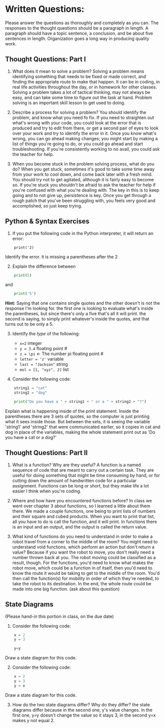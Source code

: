 # Written Questions:

Please answer the questions as thoroughly and completely as you can. The responses to the thought questions should be a paragraph in length. A paragraph should have a topic sentence, a conclusion, and be about five sentences in length. Organization goes a long way in producing quality work.

## Thought Questions: Part I
1. What does it mean to solve a problem?
Solving a problem means identifying something that needs to be fixed or made correct, and finding the appropriate route to make that happen. It can be in coding, in real life activities throughout the day, or in homework for other classes. Solving a problem takes a lot of tactical thinking, may not always be easy, and can take some time to figure out the task at hand. Problem solving is an important skill lesson to get used to doing.

2. Describe a process for solving a problem?
You should identify the problem, and know what you need fo fix. If you need to straighten out what's wrong with your code, you could look at the error that is produced and try to edit from there, or get a second pair of eyes to look over your work and try to identify the error in it. Once you know what's wrong, you can go ahead making changes; you might start by making a list of things you're going to do, or you could go ahead and start troubleshooting. If you're consistently working to no avail, you could ask the teacher for help.

3. When you become stuck in the problem solving process, what do you do?
When you get stuck, sometimes it's good to take some time away from your work to cool down, and come back later with a fresh mind. You should try not to get agitated, although it is fairly easy to become so. If you're stuck you shouldn't be afraid to ask the teacher for help if you're confused with what you're dealing with. The key in this is to keep going and to not give up, persistence is key. Once you get through a rough patch that you've been struggling with, you feels very good and accomplished, so just keep trying.

## Python & Syntax Exercises
1. If you put the following code in the Python interpreter, it will return an error:
```
    print('2)
```
Identify the error.
it is missing a parentheses after the 2


2. Explain the difference between
```Python
    print(5)
```
and
```Python
    print('5')
```
**Hint:** Saying that one contains single quotes and the other doesn't is not the response I'm looking for.
the first one is looking to evaluate what's inside the parentheses, but since there's only a five that's all it will print. the second is saying, to simply print whatever's inside the quotes, and that turns out to be only a 5.

3. Identify the *type* of the following:
    * ```x=2``` integer
    * ```y = 3.4``` floating point #
    * ```z = \pi``` <- The number pi floating point #
    * ```letter = 'z'``` variable
    * ```last = "Jackson"``` string
    * ```mol = [1, "xyz", 2]``` list

4. Consider the following code:
```Python
    string1 = "cat"
    string2 = "dog"

    print("Do you have a " + string1 + " or a " + string2 + "?")
```
Explain what is happening inside of the print statement.
Inside the parentheses there are 3 sets of quotes, so the computer is just printing what it sees inside those. But between the sets, it is seeing the variable 'string1' and 'string2' that were communicated earlier, so it copies in cat and dog in place of the variables, making the whole statement print out as 'Do you have a cat or a dog?'



## Thought Questions: Part II
1. What is a function? Why are they useful?
A function is a named sequence of code that are meant to carry out a certain task. They are useful for doing something that might be time consuming by hand, or for cutting down the amount of handwritten code for a particular assignment. Functions can be long or short, but they make life a lot easier I think when you're coding.


2. Where and how have you encountered functions before?
In class we went over chapter 3 about functions, so I learned a little about them there. We made a couple functions, one being to print lists of numbers and their square and cubed products. When you want to print that list, all you have to do is call the function, and it will print. In functions there is an input and an output, and the output is called the return value.

3. What kind of functions do you need to understand in order to make a robot travel from a corner to the middle of the room?
You might need to understand void functions, which perform an action but don't return a value? Because if you want the robot to move, you don't really need a number thrown back at you. The robot moving could be classified as a result, though. For the functions, you'd need to know what makes the robot move, which could be a function in of itself, then you'd need to know the route it would be taking to get to the middle of the room. You'd then call the function(s) for mobility in order of which they're needed, to take the robot to its destination. In the end, the whole route could be made into one big function.
(ask about this question)

## State Diagrams
(Please hand-in this portion in class, on the due date)

1. Consider the following code:
```Python
    x = 2
    y = 3

    y=y
```
Draw a state diagram for this code.

2. Consider the following code:
```Python
    x = 2
    y = 3
    y = x
```
Draw a state diagram for this code.

3. How do the two state diagrams differ? Why do they differ?
the state diagrams differ because in the second one, y's value changes. in the first one, y=y doesn't change the value so it stays 3, in the second y=x makes y not equal 2.
